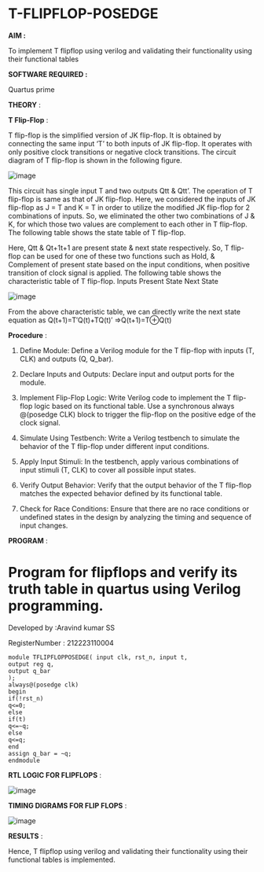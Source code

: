 # T-FLIPFLOP-POSEDGE

**AIM :**

To implement  T flipflop using verilog and validating their functionality using their functional tables

**SOFTWARE REQUIRED :**

Quartus prime

**THEORY** :

**T Flip-Flop** :

T flip-flop is the simplified version of JK flip-flop. It is obtained by connecting the same input ‘T’ to both inputs of JK flip-flop. It operates with only positive clock transitions or negative clock transitions. The circuit diagram of T flip-flop is shown in the following figure.

![image](https://github.com/naavaneetha/T-FLIPFLOP-POSEDGE/assets/154305477/458a68fe-2d08-4a9d-ac4f-7ae0480ce0bd)

 
This circuit has single input T and two outputs Qtt & Qtt’. The operation of T flip-flop is same as that of JK flip-flop. Here, we considered the inputs of JK flip-flop as J = T and K = T in order to utilize the modified JK flip-flop for 2 combinations of inputs. So, we eliminated the other two combinations of J & K, for which those two values are complement to each other in T flip-flop. The following table shows the state table of T flip-flop.

Here, Qtt & Qt+1t+1 are present state & next state respectively. So, T flip-flop can be used for one of these two functions such as Hold, & Complement of present state based on the input conditions, when positive transition of clock signal is applied. The following table shows the characteristic table of T flip-flop. Inputs Present State Next State

![image](https://github.com/naavaneetha/T-FLIPFLOP-POSEDGE/assets/154305477/cdd7fb32-539f-4b66-bb8d-f305a153c886)

 
From the above characteristic table, we can directly write the next state equation as Q(t+1)=T′Q(t)+TQ(t)′ ⇒Q(t+1)=T⊕Q(t)

**Procedure** :

1) Define Module: Define a Verilog module for the T flip-flop with inputs (T, CLK) and outputs (Q, Q_bar).

2) Declare Inputs and Outputs: Declare input and output ports for the module.

3) Implement Flip-Flop Logic: Write Verilog code to implement the T flip-flop logic based on its functional table. Use a synchronous always @(posedge CLK) block to trigger the flip-flop on the positive edge of the clock signal.

4) Simulate Using Testbench: Write a Verilog testbench to simulate the behavior of the T flip-flop under different input conditions.

5) Apply Input Stimuli: In the testbench, apply various combinations of input stimuli (T, CLK) to cover all possible input states.

6) Verify Output Behavior: Verify that the output behavior of the T flip-flop matches the expected behavior defined by its functional table.

7) Check for Race Conditions: Ensure that there are no race conditions or undefined states in the design by analyzing the timing and sequence of input changes.


**PROGRAM** : 

# Program for flipflops and verify its truth table in quartus using Verilog programming. 

Developed by :Aravind kumar SS

RegisterNumber : 212223110004

```
module TFLIPFLOPPOSEDGE( input clk, rst_n, input t,
output reg q,
output q_bar
);
always@(posedge clk) 
begin 
if(!rst_n)
q<=0;
else
if(t)
q<=~q;
else
q<=q;
end
assign q_bar = ~q;
endmodule
```
**RTL LOGIC FOR FLIPFLOPS** :

![image](https://github.com/sanjayashwinP/T-FLIPFLOP-POSEDGE/assets/147473265/fc2d6f81-bcdb-414b-972f-329507e0b4e8)

**TIMING DIGRAMS FOR FLIP FLOPS** :

![image](https://github.com/sanjayashwinP/T-FLIPFLOP-POSEDGE/assets/147473265/e0a10e25-c7b9-4efb-83e1-b4d63059a1e5)

**RESULTS** :

Hence, T flipflop using verilog and validating their functionality using their functional tables is implemented.

